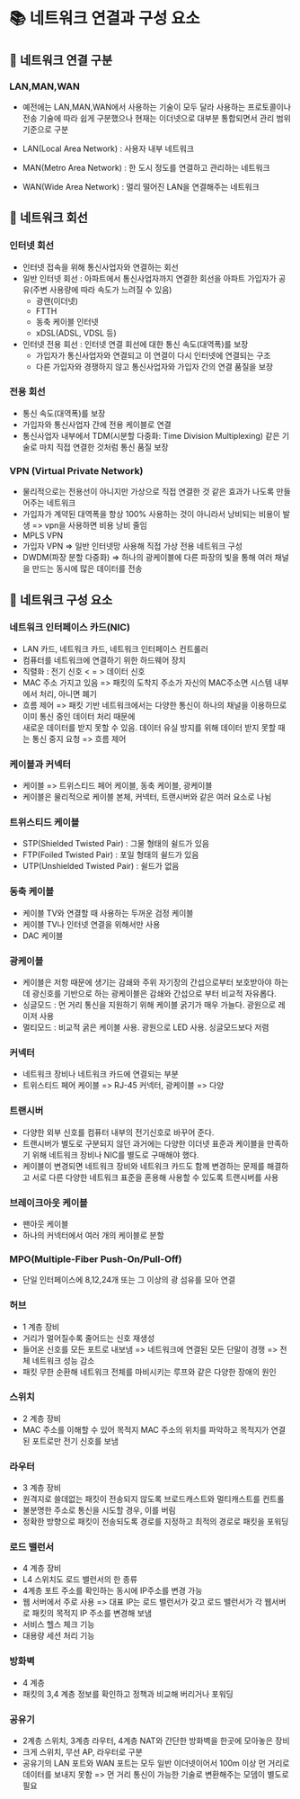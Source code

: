 
# 📚 네트워크 연결과 구성 요소

## 📌 네트워크 연결 구분

### LAN,MAN,WAN

- 예전에는 LAN,MAN,WAN에서 사용하는 기술이 모두 달라 사용하는 프로토콜이나 전송 기술에 따라 쉽게 구분했으나 현재는 이더넷으로 대부분 통합되면서 관리 범위 기준으로 구분

- LAN(Local Area Network) : 사용자 내부 네트워크
- MAN(Metro Area Network) : 한 도시 정도를 연결하고 관리하는 네트워크
- WAN(Wide Area Network) : 멀리 떨어진 LAN을 연결해주는 네트워크


## 📌 네트워크 회선

### 인터넷 회선

- 인터넷 접속을 위해 통신사업자와 연결하는 회선
- 일반 인터넷 회선 : 아파트에서 통신사업자까지 연결한 회선을 아파트 가입자가 공유(주변 사용량에 따라 속도가 느려질 수 있음)
    - 광랜(이더넷)
    - FTTH
    - 동축 케이블 인터넷
    - xDSL(ADSL, VDSL 등)
- 인터넷 전용 회선 : 인터넷 연결 회선에 대한 통신 속도(대역폭)를 보장
    - 가입자가 통신사업자와 연결되고 이 연결이 다시 인터넷에 연결되는 구조
    - 다른 가입자와 경쟁하지 않고 통신사업자와 가입자 간의 연결 품질을 보장
   
### 전용 회선

- 통신 속도(대역폭)를 보장
- 가입자와 통신사업자 간에 전용 케이블로 연결
- 통신사업자 내부에서 TDM(시분할 다중화: Time Division Multiplexing) 같은 기술로 마치 직접 연결한 것처럼 통신 품질 보장

### VPN (Virtual Private Network)

- 물리적으로는 전용선이 아니지만 가상으로 직접 연결한 것 같은 효과가 나도록 만들어주는 네트워크
- 가입자가 계약된 대역폭을 항상 100% 사용하는 것이 아니라서 낭비되는 비용이 발생 => vpn을 사용하면 비용 낭비 줄임
- MPLS VPN 
- 가입자 VPN => 일반 인터넷망 사용해 직접 가상 전용 네트워크 구성
- DWDM(파장 분할 다중화) => 하나의 광케이블에 다른 파장의 빛을 통해 여러 채널을 만드는 동시에 많은 데이터를 전송

## 📌 네트워크 구성 요소

### 네트워크 인터페이스 카드(NIC)

- LAN 카드, 네트워크 카드, 네트워크 인터페이스 컨트롤러
- 컴퓨터를 네트워크에 연결하기 위한 하드웨어 장치
- 직렬화 : 전기 신호 < = > 데이터 신호
- MAC 주소 가지고 있음 => 패킷의 도착지 주소가 자신의 MAC주소면 시스템 내부에서 처리, 아니면 폐기
- 흐름 제어 => 패킷 기반 네트워크에서는 다양한 통신이 하나의 채널을 이용하므로 이미 통신 중인 데이터 처리 때문에 <br> 
              새로운 데이터를 받지 못할 수 있음. 데이터 유실 방지를 위해 데이터 받지 못할 때는 통신 중지 요청 => 흐름 제어
              
### 케이블과 커넥터

- 케이블 => 트위스티드 페어 케이블, 동축 케이블, 광케이블
- 케이블은 물리적으로 케이블 본체, 커넥터, 트랜시버와 같은 여러 요소로 나뉨

### 트위스티드 케이블

- STP(Shielded Twisted Pair) : 그물 형태의 쉴드가 있음
- FTP(Foiled Twisted Pair) : 포일 형태의 쉴드가 있음
- UTP(Unshielded Twisted Pair) : 쉴드가 없음

### 동축 케이블

- 케이블 TV와 연결할 때 사용하는 두꺼운 검정 케이블
- 케이블 TV나 인터넷 연결을 위해서만 사용
- DAC 케이블

### 광케이블

- 케이블은 저항 때문에 생기는 감쇄와 주위 자기장의 간섭으로부터 보호받아야 하는데 광신호를 기반으로 하는 광케이블은 감쇄와 간섭으로 부터 비교적 자유롭다.
- 싱글모드 : 먼 거리 통신을 지원하기 위해 케이블 굵기가 매우 가늘다. 광원으로 레이저 사용 
- 멀티모드 : 비교적 굵은 케이블 사용. 광원으로 LED 사용. 싱글모드보다 저렴

### 커넥터

- 네트워크 장비나 네트워크 카드에 연결되는 부분
- 트위스티드 페어 케이블 => RJ-45 커넥터, 광케이블 => 다양

### 트랜시버

- 다양한 외부 신호를 컴퓨터 내부의 전기신호로 바꾸어 준다.
- 트랜시버가 별도로 구분되지 않던 과거에는 다양한 이더넷 표준과 케이블을 만족하기 위해 네트워크 장비나 NIC를 별도로 구매해야 했다.
- 케이블이 변경되면 네트워크 장비와 네트워크 카드도 함께 변경하는 문제를 해결하고 서로 다른 다양한 네트워크 표준을 혼용해 사용할 수 있도록 트랜시버를 사용

### 브레이크아웃 케이블

- 팬아웃 케이블
- 하나의 커넥터에서 여러 개의 케이블로 분할

### MPO(Multiple-Fiber Push-On/Pull-Off)

- 단일 인터페이스에 8,12,24개 또는 그 이상의 광 섬유를 모아 연결

### 허브

- 1 계층 장비
- 거리가 멀어질수록 줄어드는 신호 재생성
- 들어온 신호를 모든 포트로 내보냄 => 네트워크에 연결된 모든 단말이 경쟁 => 전체 네트워크 성능 감소
- 패킷 무한 순환해 네트워크 전체를 마비시키는 루프와 같은 다양한 장애의 원인

### 스위치

- 2 계층 장비
- MAC 주소를 이해할 수 있어 목적지 MAC 주소의 위치를 파악하고 목적지가 연결된 포트로만 전기 신호를 보냄

### 라우터

- 3 계층 장비
- 원격지로 쓸데없는 패킷이 전송되지 않도록 브로드캐스트와 멀티캐스트를 컨트롤
- 불분명한 주소로 통신을 시도할 경우, 이를 버림
- 정확한 방향으로 패킷이 전송되도록 경로를 지정하고 최적의 경로로 패킷을 포워딩

### 로드 밸런서 

- 4 계층 장비
- L4 스위치도 로드 밸런서의 한 종류
- 4계층 포트 주소를 확인하는 동시에 IP주소를 변경 가능
- 웹 서버에서 주로 사용 => 대표 IP는 로드 밸런서가 갖고 로드 밸런서가 각 웹서버로 패킷의 목적지 IP 주소를 변경해 보냄
- 서비스 헬스 체크 기능
- 대용량 세션 처리 기능

### 방화벽

- 4 계층
- 패킷의 3,4 계층 정보를 확인하고 정책과 비교해 버리거나 포워딩

### 공유기

- 2계층 스위치, 3계층 라우터, 4계층 NAT와 간단한 방화벽을 한곳에 모아놓은 장비
- 크게 스위치, 무선 AP, 라우터로 구분
- 공유기의 LAN 포트와 WAN 포트는 모두 일반 이더넷이어서 100m 이상 먼 거리로 데이터를 보내지 못함 => 먼 거리 통신이 가능한 기술로 변환해주는 모뎀이 별도로 필요

